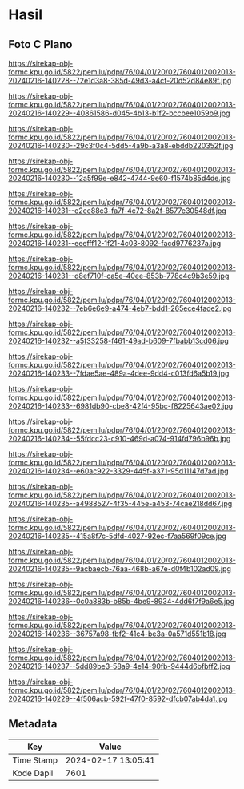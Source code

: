 # Hasil

## Foto C Plano

https://sirekap-obj-formc.kpu.go.id/5822/pemilu/pdpr/76/04/01/20/02/7604012002013-20240216-140228--72e1d3a8-385d-49d3-a4cf-20d52d84e89f.jpg

https://sirekap-obj-formc.kpu.go.id/5822/pemilu/pdpr/76/04/01/20/02/7604012002013-20240216-140229--40861586-d045-4b13-b1f2-bccbee1059b9.jpg

https://sirekap-obj-formc.kpu.go.id/5822/pemilu/pdpr/76/04/01/20/02/7604012002013-20240216-140230--29c3f0c4-5dd5-4a9b-a3a8-ebddb220352f.jpg

https://sirekap-obj-formc.kpu.go.id/5822/pemilu/pdpr/76/04/01/20/02/7604012002013-20240216-140230--12a5f99e-e842-4744-9e60-f1574b85d4de.jpg

https://sirekap-obj-formc.kpu.go.id/5822/pemilu/pdpr/76/04/01/20/02/7604012002013-20240216-140231--e2ee88c3-fa7f-4c72-8a2f-8577e30548df.jpg

https://sirekap-obj-formc.kpu.go.id/5822/pemilu/pdpr/76/04/01/20/02/7604012002013-20240216-140231--eeefff12-1f21-4c03-8092-facd9776237a.jpg

https://sirekap-obj-formc.kpu.go.id/5822/pemilu/pdpr/76/04/01/20/02/7604012002013-20240216-140231--d8ef710f-ca5e-40ee-853b-778c4c9b3e59.jpg

https://sirekap-obj-formc.kpu.go.id/5822/pemilu/pdpr/76/04/01/20/02/7604012002013-20240216-140232--7eb6e6e9-a474-4eb7-bdd1-265ece4fade2.jpg

https://sirekap-obj-formc.kpu.go.id/5822/pemilu/pdpr/76/04/01/20/02/7604012002013-20240216-140232--a5f33258-f461-49ad-b609-7fbabb13cd06.jpg

https://sirekap-obj-formc.kpu.go.id/5822/pemilu/pdpr/76/04/01/20/02/7604012002013-20240216-140233--7fdae5ae-489a-4dee-9dd4-c013fd6a5b19.jpg

https://sirekap-obj-formc.kpu.go.id/5822/pemilu/pdpr/76/04/01/20/02/7604012002013-20240216-140233--6981db90-cbe8-42f4-95bc-f8225643ae02.jpg

https://sirekap-obj-formc.kpu.go.id/5822/pemilu/pdpr/76/04/01/20/02/7604012002013-20240216-140234--55fdcc23-c910-469d-a074-914fd796b96b.jpg

https://sirekap-obj-formc.kpu.go.id/5822/pemilu/pdpr/76/04/01/20/02/7604012002013-20240216-140234--e60ac922-3329-445f-a371-95d11147d7ad.jpg

https://sirekap-obj-formc.kpu.go.id/5822/pemilu/pdpr/76/04/01/20/02/7604012002013-20240216-140235--a4988527-4f35-445e-a453-74cae218dd67.jpg

https://sirekap-obj-formc.kpu.go.id/5822/pemilu/pdpr/76/04/01/20/02/7604012002013-20240216-140235--415a8f7c-5dfd-4027-92ec-f7aa569f09ce.jpg

https://sirekap-obj-formc.kpu.go.id/5822/pemilu/pdpr/76/04/01/20/02/7604012002013-20240216-140235--9acbaecb-76aa-468b-a67e-d0f4b102ad09.jpg

https://sirekap-obj-formc.kpu.go.id/5822/pemilu/pdpr/76/04/01/20/02/7604012002013-20240216-140236--0c0a883b-b85b-4be9-8934-4dd6f7f9a6e5.jpg

https://sirekap-obj-formc.kpu.go.id/5822/pemilu/pdpr/76/04/01/20/02/7604012002013-20240216-140236--36757a98-fbf2-41c4-be3a-0a571d551b18.jpg

https://sirekap-obj-formc.kpu.go.id/5822/pemilu/pdpr/76/04/01/20/02/7604012002013-20240216-140237--5dd89be3-58a9-4e14-90fb-9444d6bfbff2.jpg

https://sirekap-obj-formc.kpu.go.id/5822/pemilu/pdpr/76/04/01/20/02/7604012002013-20240216-140229--4f506acb-592f-47f0-8592-dfcb07ab4da1.jpg


## Metadata

| Key        | Value               |
| ---------- | ------------------- |
| Time Stamp | 2024-02-17 13:05:41 |
| Kode Dapil | 7601                |



